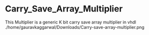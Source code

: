 # Carry_Save_Array_Multiplier
This Multiplier is a generic K bit carry save array multiplier in vhdl ./home/gauravkaggarwal/Downloads/Carry-save-array-multiplier.png

